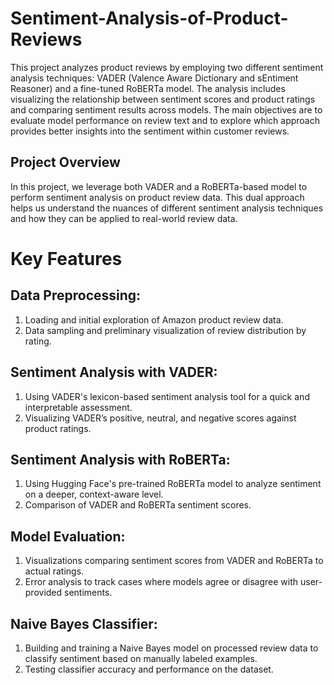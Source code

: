 # Sentiment-Analysis-of-Product-Reviews

This project analyzes product reviews by employing two different sentiment analysis techniques: VADER (Valence Aware Dictionary and sEntiment Reasoner) and a fine-tuned RoBERTa model. The analysis includes visualizing the relationship between sentiment scores and product ratings and comparing sentiment results across models. The main objectives are to evaluate model performance on review text and to explore which approach provides better insights into the sentiment within customer reviews.

## Project Overview
In this project, we leverage both VADER and a RoBERTa-based model to perform sentiment analysis on product review data. This dual approach helps us understand the nuances of different sentiment analysis techniques and how they can be applied to real-world review data.

# Key Features

## Data Preprocessing:
1. Loading and initial exploration of Amazon product review data.
2. Data sampling and preliminary visualization of review distribution by rating.

## Sentiment Analysis with VADER:
1. Using VADER's lexicon-based sentiment analysis tool for a quick and interpretable assessment.
2. Visualizing VADER’s positive, neutral, and negative scores against product ratings.

## Sentiment Analysis with RoBERTa:
1. Using Hugging Face's pre-trained RoBERTa model to analyze sentiment on a deeper, context-aware level.
2. Comparison of VADER and RoBERTa sentiment scores.

## Model Evaluation:
1. Visualizations comparing sentiment scores from VADER and RoBERTa to actual ratings.
2. Error analysis to track cases where models agree or disagree with user-provided sentiments.
   
## Naive Bayes Classifier:
1. Building and training a Naive Bayes model on processed review data to classify sentiment based on manually labeled examples.
2. Testing classifier accuracy and performance on the dataset.
